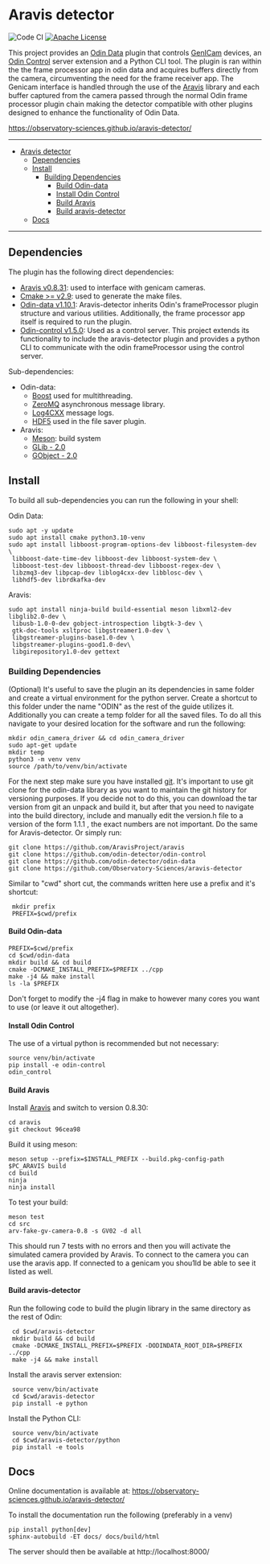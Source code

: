 # Aravis detector

![[Code CI](https://github.com/Observatory-Sciences/aravis-detector/actions/workflows/cpp.yml/badge.svg)](https://github.com/Observatory-Sciences/aravis-detector/actions/workflows/cpp.yml/badge.svg)
[![Apache License](https://img.shields.io/badge/License-Apache%202.0-blue.svg)](https://opensource.org/licenses/Apache-2.0)

This project provides an [Odin Data](https://github.com/odin-detector/odin-data) plugin that controls [GenICam](https://www.genicam.org) devices, an [Odin Control](https://github.com/odin-detector/odin-control) server extension and a Python CLI tool. The plugin is ran within the the frame processor app in odin data and acquires buffers directly from the camera, circumventing the need for the frame receiver app. The Genicam interface is handled through the use of the [Aravis](https://github.com/AravisProject/aravis) library and each buffer captured from the camera passed through the normal Odin frame processor plugin chain making the detector compatible with other plugins designed to enhance the functionality of Odin Data.

https://observatory-sciences.github.io/aravis-detector/

---

- [Aravis detector](#aravis-detector)
  - [Dependencies](#dependencies)
  - [Install](#install)
    - [Building Dependencies](#building-dependencies)
      - [Build Odin-data](#build-odin-data)
      - [Install Odin Control](#install-odin-control)
      - [Build Aravis](#build-aravis)
      - [Build aravis-detector](#build-aravis-detector)
  - [Docs](#docs)
  
---

## Dependencies

The plugin has the following direct dependencies:

- [Aravis v0.8.31](https://github.com/AravisProject/aravis): used to interface with genicam cameras.
- [Cmake >= v2.9](https://cmake.org/): used to generate the make files.
- [Odin-data v1.10.1](https://github.com/odin-detector/odin-data): Aravis-detector inherits Odin's frameProcessor plugin structure and various utilities. Additionally, the frame processor app itself is required to run the plugin.
- [Odin-control v1.5.0](https://github.com/odin-detector/odin-control): Used as a control server. This project extends its functionality to include the aravis-detector plugin and provides a python CLI to communicate with the odin frameProcessor using the control server.

Sub-dependencies:

- Odin-data:
  - [Boost](https://www.boost.org/) used for multithreading.
  - [ZeroMQ](https://zeromq.org/) asynchronous message library.
  - [Log4CXX](https://logging.apache.org/log4cxx/latest_stable/)  message logs.
  - [HDF5](https://www.hdfgroup.org/HDF5) used in the file saver plugin.
- Aravis:
  - [Meson](https://mesonbuild.com/): build system
  - [GLib - 2.0](https://docs.gtk.org/glib/)
  - [GObject - 2.0](https://docs.gtk.org/gobject/)

## Install

To build all sub-dependencies you can run the following in your shell:

Odin Data:

```shell
sudo apt -y update
sudo apt install cmake python3.10-venv
sudo apt install libboost-program-options-dev libboost-filesystem-dev \
 libboost-date-time-dev libboost-dev libboost-system-dev \
 libboost-test-dev libboost-thread-dev libboost-regex-dev \
 libzmq3-dev libpcap-dev liblog4cxx-dev libblosc-dev \
 libhdf5-dev librdkafka-dev
```

Aravis:

```shell
sudo apt install ninja-build build-essential meson libxml2-dev libglib2.0-dev \
 libusb-1.0-0-dev gobject-introspection libgtk-3-dev \
 gtk-doc-tools xsltproc libgstreamer1.0-dev \
 libgstreamer-plugins-base1.0-dev \
 libgstreamer-plugins-good1.0-dev\
 libgirepository1.0-dev gettext
```

### Building Dependencies

(Optional) It's useful to save the plugin an its dependencies in same folder and create a virtual environment for the python server. Create a shortcut to this folder under the name "ODIN" as the rest of the guide utilizes it. Additionally you can create a temp folder for all the saved files. To do all this navigate to your desired location for the software and run the following:

```shell
mkdir odin_camera_driver && cd odin_camera_driver
sudo apt-get update
mkdir temp
python3 -m venv venv
source /path/to/venv/bin/activate
```

For the next step make sure you have installed [git](https://git-scm.com/). It's important to use git clone for the odin-data library as you want to maintain the git history for versioning purposes. If you decide not to do this, you can download the tar version from git an unpack and build it, but after that you need to navigate into the build directory, include and manually edit the version.h file to a version of the form 1.1.1 , the exact numbers are not important. Do the same for Aravis-detector. Or simply run:

```shell
git clone https://github.com/AravisProject/aravis
git clone https://github.com/odin-detector/odin-control
git clone https://github.com/odin-detector/odin-data
git clone https://github.com/Observatory-Sciences/aravis-detector
```

Similar to "cwd" short cut, the commands written here use a prefix and it's shortcut:

```shell
 mkdir prefix
 PREFIX=$cwd/prefix
```

#### Build Odin-data

```shell
PREFIX=$cwd/prefix
cd $cwd/odin-data
mkdir build && cd build
cmake -DCMAKE_INSTALL_PREFIX=$PREFIX ../cpp
make -j4 && make install
ls -la $PREFIX
```

Don't forget to modify the -j4 flag in make to however many cores you want to use (or leave it out altogether).

#### Install Odin Control

The use of a virtual python is recommended but not necessary:

```shell
source venv/bin/activate
pip install -e odin-control
odin_control
```

#### Build Aravis

Install [Aravis](https://aravisproject.github.io/aravis/building.html) and switch to version 0.8.30:

```shell
cd aravis
git checkout 96cea98
```

Build it using meson:

```shell
meson setup --prefix=$INSTALL_PREFIX --build.pkg-config-path $PC_ARAVIS build 
cd build
ninja
ninja install
```

To test your build:

```shell
meson test
cd src
arv-fake-gv-camera-0.8 -s GV02 -d all
```

This should run 7 tests with no errors and then you will activate the simulated camera provided by Aravis. To connect to the camera you can use the aravis app. If connected to a genicam you shou1ld be able to see it listed as well.

#### Build aravis-detector

Run the following code to build the plugin library in the same directory as the rest of Odin:

```shell
 cd $cwd/aravis-detector
 mkdir build && cd build
 cmake -DCMAKE_INSTALL_PREFIX=$PREFIX -DODINDATA_ROOT_DIR=$PREFIX ../cpp
 make -j4 && make install
```

Install the aravis server extension:

```shell
 source venv/bin/activate
 cd $cwd/aravis-detector
 pip install -e python
```

Install the Python CLI:

```shell
 source venv/bin/activate
 cd $cwd/aravis-detector/python
 pip install -e tools
```

## Docs

Online documentation is available at: https://observatory-sciences.github.io/aravis-detector/

To install the documentation run the following (preferably in a venv)

```shell
pip install python[dev]
sphinx-autobuild -ET docs/ docs/build/html
```

The server should then be available at http://localhost:8000/
